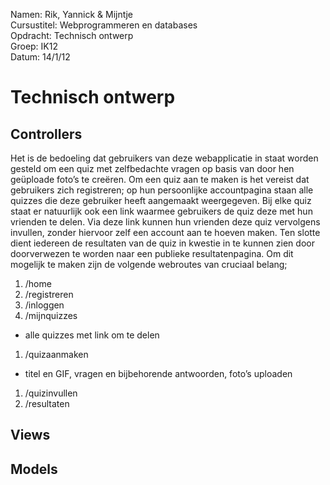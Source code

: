 Namen: Rik, Yannick & Mijntje  <br>
Cursustitel: Webprogrammeren en databases <br>
Opdracht: Technisch ontwerp <br>
Groep: IK12 <br>
Datum: 14/1/12

# Technisch ontwerp

## Controllers

Het is de bedoeling dat gebruikers van deze webapplicatie in staat worden gesteld om een quiz met zelfbedachte vragen op basis van door hen geüploade foto’s te creëren. Om een quiz aan te maken is het vereist dat gebruikers zich registreren; op hun persoonlijke accountpagina staan alle quizzes die deze gebruiker heeft aangemaakt weergegeven. Bij elke quiz staat er natuurlijk ook een link waarmee gebruikers de quiz  deze met hun vrienden te delen. Via deze link kunnen hun vrienden deze quiz vervolgens invullen, zonder hiervoor zelf een account aan te hoeven maken. Ten slotte dient iedereen de resultaten van de quiz in kwestie in te kunnen zien door doorverwezen te worden naar een publieke resultatenpagina. Om dit mogelijk te maken zijn de volgende webroutes van cruciaal belang;

1. /home
1. /registreren
1. /inloggen
1. /mijnquizzes
* alle quizzes met link om te delen
1. /quizaanmaken
* titel en GIF, vragen en bijbehorende antwoorden, foto’s uploaden
1. /quizinvullen
1. /resultaten

## Views

## Models

